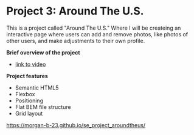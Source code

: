 # Project 3: Around The U.S.

This is a project called "Around The U.S." Where I will be createing an interactive page where users can add and remove photos, like photos of other users, and make adjustments to their own profile.

**Brief overview of the project**

- [link to video](https://drive.google.com/file/d/1svv1bAzOdX7JJTtpb1l3vOOtD0YhXmDY/view?usp=sharing)

**Project features**

- Semantic HTML5
- Flexbox
- Positioning
- Flat BEM file structure
- Grid layout

https://morgan-b-23.github.io/se_project_aroundtheus/
